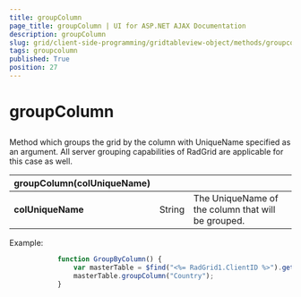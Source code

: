 ```yaml
---
title: groupColumn
page_title: groupColumn | UI for ASP.NET AJAX Documentation
description: groupColumn
slug: grid/client-side-programming/gridtableview-object/methods/groupcolumn
tags: groupcolumn
published: True
position: 27
---
```


# groupColumn



## 

Method which groups the grid by the column with UniqueName specified as an argument. All server grouping capabilities of RadGrid are applicable for this case as well.


|  __groupColumn(colUniqueName)__  |  |  |
| ------ | ------ | ------ |
| __colUniqueName__ |String|The UniqueName of the column that will be grouped.|

Example:

````JavaScript
	        function GroupByColumn() {
	            var masterTable = $find("<%= RadGrid1.ClientID %>").get_masterTableView();
	            masterTable.groupColumn("Country");
	        }
````


